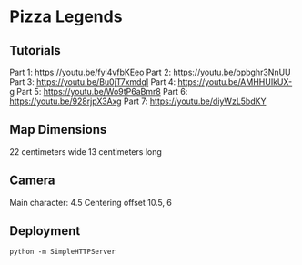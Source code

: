 # Pizza Legends

## Tutorials

Part 1: https://youtu.be/fyi4vfbKEeo
Part 2: https://youtu.be/bpbghr3NnUU
Part 3: https://youtu.be/Bu0jT7xmdqI
Part 4: https://youtu.be/AMHHUIkUX-g
Part 5: https://youtu.be/Wo9tP6aBmr8
Part 6: https://youtu.be/928rjpX3Axg
Part 7: https://youtu.be/diyWzL5bdKY

## Map Dimensions

22 centimeters wide
13 centimeters long

## Camera

Main character: 4.5
Centering offset 10.5, 6

## Deployment

    python -m SimpleHTTPServer
